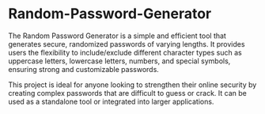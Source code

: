 # Random-Password-Generator
The Random Password Generator is a simple and efficient tool that generates secure, randomized passwords of varying lengths. It provides users the flexibility to include/exclude different character types such as uppercase letters, lowercase letters, numbers, and special symbols, ensuring strong and customizable passwords.

This project is ideal for anyone looking to strengthen their online security by creating complex passwords that are difficult to guess or crack. It can be used as a standalone tool or integrated into larger applications.

